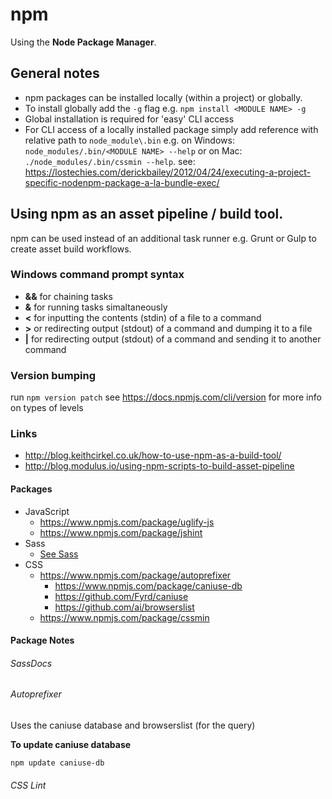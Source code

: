# npm
Using the **Node Package Manager**.

## General notes
- npm packages can be installed locally (within a project) or globally.
- To install globally add the ```-g``` flag e.g. ```npm install <MODULE NAME> -g```
- Global installation is required for 'easy' CLI access
- For CLI access of a locally installed package simply add reference with relative path to ```node_module\.bin``` e.g. on Windows: ```node_modules/.bin/<MODULE NAME> --help``` or on Mac: ```./node_modules/.bin/cssmin --help```. see: https://lostechies.com/derickbailey/2012/04/24/executing-a-project-specific-nodenpm-package-a-la-bundle-exec/

## Using npm as an asset pipeline / build tool.
npm can be used instead of an additional task runner e.g. Grunt or Gulp to create asset build workflows.

### Windows command prompt syntax
- **&&** for chaining tasks
- **&** for running tasks simaltaneously
- **<** for inputting the contents (stdin) of a file to a command
- **>** or redirecting output (stdout) of a command and dumping it to a file
- **|** for redirecting output (stdout) of a command and sending it to another command

### Version bumping
run ```npm version patch``` see https://docs.npmjs.com/cli/version for more info on types of levels

### Links
- http://blog.keithcirkel.co.uk/how-to-use-npm-as-a-build-tool/
- http://blog.modulus.io/using-npm-scripts-to-build-asset-pipeline

#### Packages
- JavaScript
  - https://www.npmjs.com/package/uglify-js
  - https://www.npmjs.com/package/jshint
- Sass
  - [See Sass](sass.md)
- CSS
  - https://www.npmjs.com/package/autoprefixer
    - https://www.npmjs.com/package/caniuse-db
    - https://github.com/Fyrd/caniuse
    - https://github.com/ai/browserslist
  - https://www.npmjs.com/package/cssmin

#### Package Notes

###### SassDocs

###### Autoprefixer
Uses the caniuse database and browserslist (for the query)

**To update caniuse database**
```
npm update caniuse-db
```
###### CSS Lint
